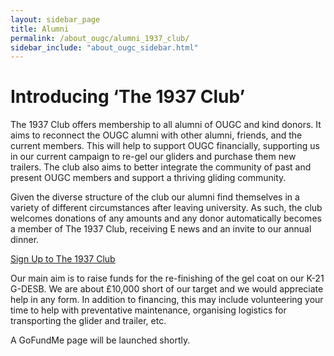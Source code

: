 ```yaml
---
layout: sidebar_page
title: Alumni
permalink: /about_ougc/alumni_1937_club/
sidebar_include: "about_ougc_sidebar.html"
---
```


# Introducing ‘The 1937 Club’
The 1937 Club offers membership to all alumni of OUGC and kind donors. It aims to reconnect the OUGC alumni with other alumni, friends, and the current members. This will help to support OUGC financially, supporting us in our current campaign to re-gel our gliders and purchase them new trailers. The club also aims to better integrate the community of past and present OUGC members and support a thriving gliding community.

Given the diverse structure of the club our alumni find themselves in a variety of different circumstances after leaving university. As such, the club welcomes donations of any amounts and any donor automatically becomes a member of The 1937 Club, receiving E news and an invite to our annual dinner. 

<div class="home-button-wrapper">
  <a href="https://docs.google.com/forms/d/e/1FAIpQLSfiX8qwFBxW6Q25WarfJinKM03eVTyeUc9dY6mM90PEjdrLqw/viewform?usp=dialog" class="big-button">Sign Up to The 1937 Club</a>
</div>

Our main aim is to raise funds for the re-finishing of the gel coat on our K-21 G-DESB. We are about £10,000 short of our target and we would appreciate help in any form. In addition to financing, this may include volunteering your time to help with preventative maintenance, organising logistics for transporting the glider and trailer, etc.

A GoFundMe page will be launched shortly.

